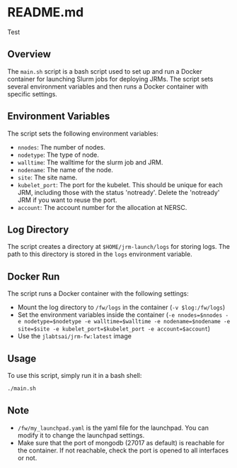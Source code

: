 # README.md
Test
## Overview

The `main.sh` script is a bash script used to set up and run a Docker container for launching Slurm jobs for deploying JRMs. The script sets several environment variables and then runs a Docker container with specific settings.

## Environment Variables

The script sets the following environment variables:

- `nnodes`: The number of nodes.
- `nodetype`: The type of node.
- `walltime`: The walltime for the slurm job and JRM.
- `nodename`: The name of the node.
- `site`: The site name.
- `kubelet_port`: The port for the kubelet. This should be unique for each JRM, including those with the status 'notready'. Delete the 'notready' JRM if you want to reuse the port.
- `account`: The account number for the allocation at NERSC.

## Log Directory

The script creates a directory at `$HOME/jrm-launch/logs` for storing logs. The path to this directory is stored in the `logs` environment variable.

## Docker Run

The script runs a Docker container with the following settings:

- Mount the log directory to `/fw/logs` in the container (`-v $log:/fw/logs`)
- Set the environment variables inside the container (`-e nnodes=$nnodes -e nodetype=$nodetype -e walltime=$walltime -e nodename=$nodename -e site=$site -e kubelet_port=$kubelet_port -e account=$account`)
- Use the `jlabtsai/jrm-fw:latest` image

## Usage

To use this script, simply run it in a bash shell:

```bash
./main.sh
```

## Note
- `/fw/my_launchpad.yaml` is the yaml file for the launchpad. You can modify it to change the launchpad settings.
- Make sure that the port of mongodb (27017 as default) is reachable for the container. If not reachable, check the port is opened to all interfaces or not. 

